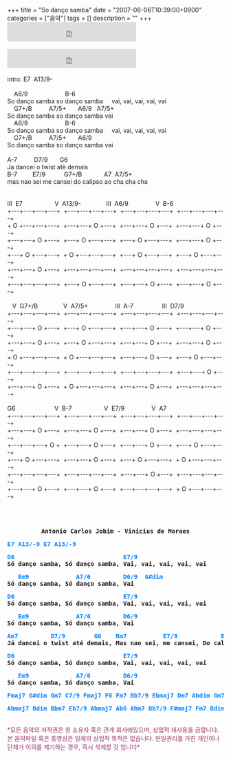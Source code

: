 +++
title = "So danço samba"
date = "2007-06-06T10:39:00+0900"
categories = ["음악"]
tags = []
description = ""
+++
<span class="copyright_entry" style="display:block;" title="So danço samba@@**@@http://shed.egloos.com/1580355"></span>
<embed style="left: 5px; width: 300px; top: 5px; height: 45px;" src="http://pds3.egloos.com/pds/200706/06/82/bet-e_and_stef_01_so_danco_samba.mp3" type="audio/mpeg" loop="1" autostart="false" height="45" width="300">
<br>
<br>
<embed style="left: 5px; width: 300px; top: 5px; height: 45px;" src="http://pds5.egloos.com/pds/200706/08/82/01_so_danco_samba.mp3" type="audio/mpeg" loop="1" autostart="false" height="45" width="300">
<br>
<br>intro: E7&nbsp; A13/9-
<br>
<br>&nbsp;&nbsp;&nbsp; A6/9&nbsp;&nbsp;&nbsp;&nbsp;&nbsp;&nbsp;&nbsp;&nbsp;&nbsp;&nbsp;&nbsp;&nbsp;&nbsp;&nbsp;&nbsp;&nbsp;&nbsp;&nbsp;&nbsp;&nbsp;&nbsp; B-6
<br>So danço samba so danço samba&nbsp;&nbsp;&nbsp;&nbsp; vai, vai, vai, vai, vai
<br>&nbsp;&nbsp;&nbsp; G7+/B&nbsp;&nbsp;&nbsp;&nbsp;&nbsp;&nbsp;&nbsp;&nbsp;&nbsp; A7/5+&nbsp;&nbsp;&nbsp;&nbsp;&nbsp;&nbsp; A6/9&nbsp;&nbsp; A7/5+
<br>So danço samba so danço samba vai
<br>&nbsp;&nbsp;&nbsp; A6/9&nbsp;&nbsp;&nbsp;&nbsp;&nbsp;&nbsp;&nbsp;&nbsp;&nbsp;&nbsp;&nbsp;&nbsp;&nbsp;&nbsp;&nbsp;&nbsp;&nbsp;&nbsp;&nbsp;&nbsp;&nbsp; B-6
<br>So danço samba so danço samba&nbsp;&nbsp;&nbsp;&nbsp; vai, vai, vai, vai, vai
<br>&nbsp;&nbsp;&nbsp; G7+/B&nbsp;&nbsp;&nbsp;&nbsp;&nbsp;&nbsp;&nbsp;&nbsp;&nbsp; A7/5+&nbsp;&nbsp;&nbsp;&nbsp;&nbsp;&nbsp; A6/9&nbsp;&nbsp; 
<br>So danço samba so danço samba vai
<br>
<br>A-7&nbsp;&nbsp;&nbsp;&nbsp;&nbsp;&nbsp;&nbsp;&nbsp;&nbsp; D7/9&nbsp;&nbsp;&nbsp;&nbsp;&nbsp;&nbsp; G6
<br>Ja dancei o twist atè demais
<br>B-7&nbsp;&nbsp;&nbsp;&nbsp;&nbsp;&nbsp;&nbsp;&nbsp; E7/9&nbsp;&nbsp;&nbsp;&nbsp;&nbsp;&nbsp;&nbsp;&nbsp;&nbsp;&nbsp; G7+/B&nbsp;&nbsp;&nbsp;&nbsp;&nbsp;&nbsp;&nbsp;&nbsp;&nbsp;&nbsp;&nbsp;&nbsp; A7&nbsp; A7/5+
<br>mas nao sei me cansei do calipso ao cha cha cha
<br>
<br>
<br>III&nbsp; E7&nbsp;&nbsp;&nbsp;&nbsp;&nbsp;&nbsp;&nbsp;&nbsp;&nbsp;&nbsp;&nbsp;&nbsp;&nbsp;&nbsp;&nbsp;&nbsp;&nbsp;&nbsp; V&nbsp; A13/9-&nbsp;&nbsp;&nbsp;&nbsp;&nbsp;&nbsp;&nbsp;&nbsp;&nbsp;&nbsp;&nbsp;&nbsp;&nbsp;&nbsp; III&nbsp; A6/9&nbsp;&nbsp;&nbsp;&nbsp;&nbsp;&nbsp;&nbsp;&nbsp; &nbsp; &nbsp; &nbsp;&nbsp; V&nbsp; B-6&nbsp;&nbsp;&nbsp;&nbsp;&nbsp;&nbsp;&nbsp;&nbsp;&nbsp;&nbsp;&nbsp;&nbsp; 
<br>+---+---+---+---+&nbsp; +---+---+---+---+&nbsp; +---+---+---+---+&nbsp; +---+---+---+---+&nbsp; 
<br>+ O +---+---+---+&nbsp; +---+---+ O +---+&nbsp; +---+---+ O +---+&nbsp; +---+---+ O +---+&nbsp; 
<br>+---+---+ O +---+&nbsp; +---+ O +---+---+&nbsp; +---+ O +---+---+&nbsp; +---+---+ O +---+&nbsp; 
<br>+---+ O +---+---+&nbsp; + O +---+---+---+&nbsp; +---+ O +---+---+&nbsp; +---+ O +---+---+&nbsp; 
<br>+---+---+ O +---+&nbsp; +---+---+---+---+&nbsp; +---+---+---+---+&nbsp; +---+---+---+---+&nbsp; 
<br>+---+---+---+---+&nbsp; +---+ O +---+---+&nbsp; +---+---+ O +---+&nbsp; +---+---+ O +---+&nbsp; 
<br>
<br>&nbsp;&nbsp; V&nbsp; G7+/B&nbsp;&nbsp;&nbsp;&nbsp;&nbsp;&nbsp;&nbsp;&nbsp;&nbsp;&nbsp;&nbsp;&nbsp;&nbsp;&nbsp; V&nbsp; A7/5+&nbsp;&nbsp;&nbsp;&nbsp;&nbsp;&nbsp;&nbsp;&nbsp;&nbsp;&nbsp;&nbsp;&nbsp;&nbsp;&nbsp;&nbsp; III&nbsp; A-7&nbsp;&nbsp;&nbsp;&nbsp;&nbsp;&nbsp;&nbsp;&nbsp; &nbsp; &nbsp; &nbsp; &nbsp; III&nbsp; D7/9&nbsp;&nbsp;&nbsp;&nbsp;&nbsp;&nbsp;&nbsp;&nbsp; 
<br>+---+---+---+---+&nbsp; +---+---+---+---+&nbsp; +---+---+---+---+&nbsp; +---+---+---+---+ 
<br>+---+---+ O +---+&nbsp; +---+ O +---+---+&nbsp; +---+---+ O +---+&nbsp; +---+---+ O +---+ 
<br>+---+---+ O +---+&nbsp; +---+ O +---+---+&nbsp; +---+---+ O +---+&nbsp; +---+---+ O +---+ 
<br>+ O +---+---+---+&nbsp; + O +---+---+---+&nbsp; +---+---+ O +---+&nbsp; +---+ O +---+---+
<br>+---+---+---+---+&nbsp; +---+---+---+---+&nbsp; +---+---+---+---+&nbsp; +---+---+ O +---+ 
<br>+---+---+ O +---+&nbsp; + O +---+---+---+&nbsp; +---+---+ O +---+&nbsp; +---+---+---+---+ 
<br>
<br>G6&nbsp;&nbsp;&nbsp;&nbsp;&nbsp;&nbsp;&nbsp;&nbsp;&nbsp;&nbsp;&nbsp;&nbsp;&nbsp;&nbsp; &nbsp; &nbsp; &nbsp; &nbsp; V&nbsp; B-7&nbsp;&nbsp;&nbsp;&nbsp;&nbsp;&nbsp;&nbsp;&nbsp;&nbsp;&nbsp;&nbsp; &nbsp; &nbsp; &nbsp;&nbsp; V&nbsp; E7/9&nbsp;&nbsp;&nbsp;&nbsp;&nbsp;&nbsp;&nbsp;&nbsp;&nbsp; &nbsp; &nbsp; &nbsp; V&nbsp; A7
<br>+---+---+---+---+&nbsp; +---+---+---+---+&nbsp; +---+---+---+---+&nbsp; +---+---+---+---+&nbsp;&nbsp; 
<br>+---+---+ O +---+&nbsp; +---+---+ O +---+&nbsp; +---+---+ O +---+&nbsp; +---+---+---+---+&nbsp;&nbsp; 
<br>+---+---+---+ O +&nbsp; +---+---+ O +---+&nbsp; +---+---+ O +---+&nbsp; +---+ O +---+---+&nbsp;&nbsp; 
<br>+---+ O +---+---+&nbsp; +---+---+ O +---+&nbsp; +---+ O +---+---+&nbsp; + O +---+---+---+&nbsp;&nbsp; 
<br>+---+---+---+---+&nbsp; +---+---+---+---+&nbsp; +---+---+ O +---+&nbsp; +---+---+---+---+&nbsp;&nbsp; 
<br>+---+---+ O +---+&nbsp; +---+---+ O +---+&nbsp; +---+---+---+---+&nbsp; + O +---+---+---+&nbsp;&nbsp; 
<br>
<br>
<br>
<br>
<center>
 <pre><b>Antonio Carlos Jobim - Vinicius de Moraes</b></pre>
</center>
<pre><b><font color="#0080ff">E7 A13/-9 E7 A13/-9</font></b></pre>
<pre><b><font color="#0080ff">D6&nbsp;&nbsp;&nbsp;&nbsp;&nbsp;&nbsp;&nbsp;&nbsp;&nbsp;&nbsp;&nbsp;&nbsp;&nbsp;&nbsp;&nbsp;&nbsp;&nbsp;&nbsp;&nbsp;&nbsp;&nbsp;&nbsp;&nbsp;&nbsp;&nbsp;&nbsp;&nbsp;&nbsp;&nbsp; E7/9<br></font>Só danço samba, Só danço samba, Vai, vai, vai, vai, vai&nbsp;</b></pre>
<pre><b><font color="#0080ff">&nbsp;&nbsp; Em9&nbsp;&nbsp;&nbsp;&nbsp;&nbsp;&nbsp;&nbsp;&nbsp;&nbsp;&nbsp;&nbsp;&nbsp; A7/6&nbsp;&nbsp;&nbsp;&nbsp;&nbsp;&nbsp;&nbsp;&nbsp; D6/9&nbsp; G#dim<br></font>Só danço samba, Só danço samba, Vai&nbsp;</b></pre>
<pre><b><font color="#0080ff">D6&nbsp;&nbsp;&nbsp;&nbsp;&nbsp;&nbsp;&nbsp;&nbsp;&nbsp;&nbsp;&nbsp;&nbsp;&nbsp;&nbsp;&nbsp;&nbsp;&nbsp;&nbsp;&nbsp;&nbsp;&nbsp;&nbsp;&nbsp;&nbsp;&nbsp;&nbsp;&nbsp;&nbsp;&nbsp; E7/9<br></font>Só danço samba, Só danço samba, Vai, vai, vai, vai, vai</b></pre>
<pre><b><font color="#0080ff">&nbsp;&nbsp; Em9&nbsp;&nbsp;&nbsp;&nbsp;&nbsp;&nbsp;&nbsp;&nbsp;&nbsp;&nbsp;&nbsp;&nbsp; A7/6&nbsp;&nbsp;&nbsp;&nbsp;&nbsp;&nbsp;&nbsp;&nbsp; D6/9<br></font>Só danço samba, Só danço samba, Vai&nbsp;</b></pre>
<pre><b><font color="#0080ff">Am7&nbsp;&nbsp;&nbsp;&nbsp;&nbsp;&nbsp;&nbsp;&nbsp; D7/9&nbsp;&nbsp;&nbsp;&nbsp;&nbsp;&nbsp;&nbsp; G6&nbsp;&nbsp;&nbsp; Bm7&nbsp;&nbsp;&nbsp;&nbsp;&nbsp;&nbsp;&nbsp;&nbsp;&nbsp; E7/9&nbsp;&nbsp;&nbsp;&nbsp;&nbsp;&nbsp;&nbsp;&nbsp;&nbsp;&nbsp;&nbsp; Em9&nbsp;&nbsp;&nbsp;&nbsp;&nbsp;&nbsp;&nbsp;&nbsp;&nbsp;&nbsp;&nbsp;&nbsp;&nbsp;&nbsp;&nbsp;&nbsp;&nbsp;&nbsp; A7 Bbm6<br></font>Já dancei o twist até demais, Mas nao sei, me cansei, Do calipso, Ao chá-chá-chá&nbsp;</b></pre>
<pre><b><font color="#0080ff">D6&nbsp;&nbsp;&nbsp;&nbsp;&nbsp;&nbsp;&nbsp;&nbsp;&nbsp;&nbsp;&nbsp;&nbsp;&nbsp;&nbsp;&nbsp;&nbsp;&nbsp;&nbsp;&nbsp;&nbsp;&nbsp;&nbsp;&nbsp;&nbsp;&nbsp;&nbsp;&nbsp;&nbsp;&nbsp; E7/9<br></font>Só danço samba, Só danço samba, Vai, vai, vai, vai, vai&nbsp;</b></pre>
<pre><b><font color="#0080ff">&nbsp;&nbsp; Em9&nbsp;&nbsp;&nbsp;&nbsp;&nbsp;&nbsp;&nbsp;&nbsp;&nbsp;&nbsp;&nbsp;&nbsp; A7/6&nbsp;&nbsp;&nbsp;&nbsp;&nbsp;&nbsp;&nbsp;&nbsp; D6/9<br></font>Só danço samba, Só danço samba, Vai</b></pre>
<pre><b><font color="#0080ff">Fmaj7 G#dim Gm7 C7/9 Fmaj7 F6 Fm7 Bb7/9 Ebmaj7 Dm7 Abdim Gm7 C7/9 F6 G#dim Gm7 C7/9 Fmaj7</font></b></pre>
<pre><b><font color="#0080ff">Abmaj7 Bdim Bbm7 Eb7/9 Abmaj7 Ab6 Abm7 Db7/9 F#maj7 Fm7 Bdim Bbm7 Eb7/9 Ab6 Bdim Bbm7 Eb7/9 Amaj7</font></b></pre>
<br>
<span style="color: rgb(153, 51, 102);">*모든 음악의 저작권은 원 소유자 혹은 관계 회사에있으며, 상업적 재사용을 금합니다. 본 음악파일 혹은 동영상은 일체의 상업적 목적은 없습니다. 만일권리를 가진 개인이나 단체가 이의를 제기하는 경우, 즉시 삭제할 것 입니다*</span>
<br> 
<!--
       <rdf:RDF xmlns:rdf="http://www.w3.org/1999/02/22-rdf-syntax-ns#"
		    xmlns:dc="http://purl.org/dc/elements/1.1/"
		    xmlns:trackback="http://madskills.com/public/xml/rss/module/trackback/">
       <rdf:Description
	        rdf:about="http://shed.egloos.com/1580355"
	        dc:identifier="http://shed.egloos.com/1580355"
	        dc:title="So danço samba"
	        trackback:ping="http://shed.egloos.com/tb/1580355"/>
       </rdf:RDF>
       -->

<ul></ul>
